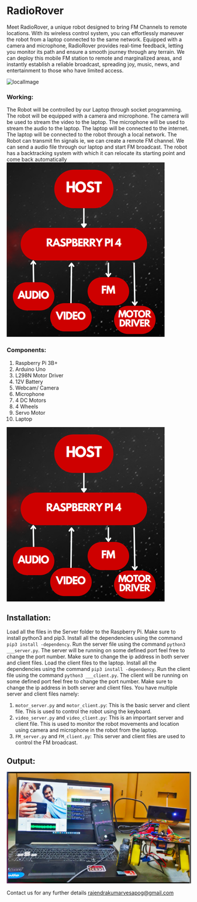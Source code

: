 # RadioRover

Meet RadioRover, a unique robot designed to bring FM Channels to remote locations. With its wireless control system, you can effortlessly maneuver the robot from a laptop connected to the same network. Equipped with a camera and microphone, RadioRover provides real-time feedback, letting you monitor its path and ensure a
smooth journey through any terrain. We can deploy this mobile FM station to remote and marginalized areas, and
instantly establish a reliable broadcast, spreading joy, music, news, and entertainment to those who have limited
access.


![localImage]([./img/robot.png](https://github.com/RajendraKumar123/RadioRover/img/flow.png?raw=true))

### Working: 

The Robot will be controlled by our Laptop through socket programming. The robot will be equipped with a camera and microphone. The camera will be used to stream the video to the laptop. The microphone will be used to stream the audio to the laptop. The laptop will be connected to the internet. The laptop will be connected to the robot through a local network. The Robot can transmit fm signals ie, we can create a remote FM channel. We can send a audio file through our laptop and start FM broadcast. The robot has a backtracking system with which it can relocate its starting point and come back automatically
![localImage](./img/flow.png)


### Components: 

1. Raspberry Pi 3B+
2. Arduino Uno
3. L298N Motor Driver
4. 12V Battery
6. Webcam/ Camera
7. Microphone
8. 4 DC Motors
9. 4 Wheels
10. Servo Motor
11. Laptop

![localImage](img/flow.png)



## Installation: 


Load all the files in the Server folder to the Raspberry Pi. Make sure to install python3 and pip3. Install all the dependencies using the command ```pip3 install -dependency```. Run the server file using the command ```python3 ___server.py```. The server will be running on some defined port feel free to change the port number. Make sure to change the ip address in both server and client files. Load the client files to the laptop. Install all the dependencies using the command ```pip3 install -dependency```. Run the client file using the command ```python3 ___client.py```. The client will be running on some defined port feel free to change the port number. Make sure to change the ip address in both server and client files.
You have multiple server and client files namely:   
1. ```motor_server.py``` and ```motor_client.py```: This is the basic server and client file. This is used to control the robot using the keyboard.
2. ```video_server.py``` and ```video_client.py```: This is an important server and client file. This is used to monitor the robot movements and location using camera and microphone in the robot from the laptop.
3. ```FM_server.py``` and ```FM_client.py```: This server and client files are used to control the FM broadcast.



## Output:

![localImage](./img/output.png)

Contact us for any further details
rajendrakumarvesapog@gmail.com

